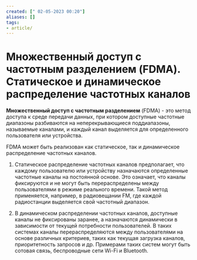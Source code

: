 ```yaml
---
created: [" 02-05-2023 00:20"]
aliases: []
tags:
- article/
---
```


# Множественный доступ с частотным разделением (FDMA). Статическое и динамическое распределение частотных каналов


**Множественный доступ с частотным разделением** (FDMA) - это метод доступа к среде передачи данных, при котором доступные частотные диапазоны разбиваются на неперекрывающиеся поддиапазоны, называемые каналами, и каждый канал выделяется для определенного пользователя или устройства.

FDMA может быть реализован как статическое, так и динамическое распределение частотных каналов.

1. Статическое распределение частотных каналов предполагает, что каждому пользователю или устройству назначаются определенные частотные каналы на постоянной основе. Это означает, что каналы фиксируются и не могут быть перераспределены между пользователями в режиме реального времени. Такой метод применяется, например, в радиовещании FM, где каждой радиостанции выделяется свой частотный диапазон.

2. В динамическом распределении частотных каналов, доступные каналы не фиксированы заранее, а назначаются динамически в зависимости от текущей потребности пользователей. В таких системах каналы перераспределяются между пользователями на основе различных критериев, таких как текущая загрузка каналов, приоритетность запросов и др. Примерами таких систем могут быть сотовая связь, беспроводные сети Wi-Fi и Bluetooth.
